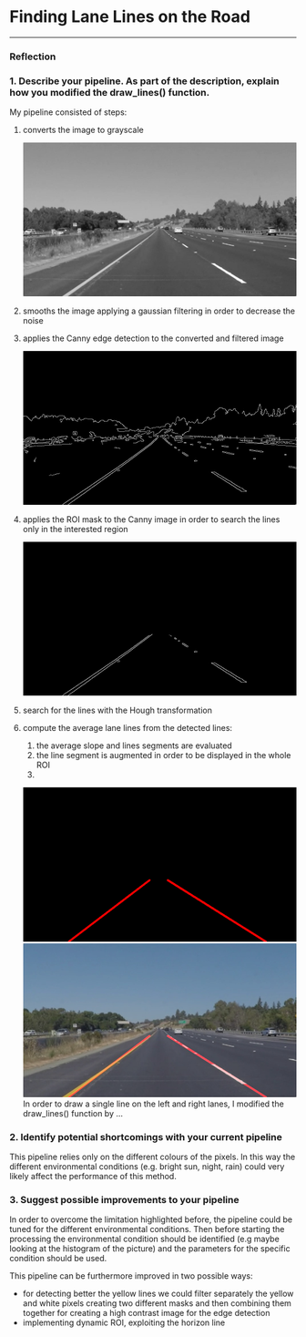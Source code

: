 # **Finding Lane Lines on the Road** 

[//]: # (Image References)

[image1]: ./imgs/grayscale_image.jpg "Grayscale"
[image2]: ./imgs/canny_image.jpg "Canny edge detection"
[image3]: ./imgs/masked_image.jpg "Masked image for line detection"
[image4]: ./imgs/lines_image.jpg "Line image"
[image5]: ./imgs/final_image.jpg "Final processed image"

---

### Reflection

### 1. Describe your pipeline. As part of the description, explain how you modified the draw_lines() function.

My pipeline consisted of  steps:
1. converts the image to grayscale 

    ![alt_text][image1]

1. smooths the image applying a gaussian filtering in order to decrease the noise
1. applies the Canny edge detection to the converted and filtered image
    
    ![alt_text][image2]
    
1. applies the ROI mask to the Canny image in order to search the lines only in the interested region
    
    ![alt_text][image3]
    
1. search for the lines with the Hough transformation
1. compute the average lane lines from the detected lines:
    1. the average slope and lines segments are evaluated
    1. the line segment is augmented in order to be displayed in the whole ROI
    1. 
    ![alt text][image4]
    ![alt text][image5]
In order to draw a single line on the left and right lanes, I modified the draw_lines() function by ...

### 2. Identify potential shortcomings with your current pipeline

This pipeline relies only on the different colours of the pixels. In this way the different environmental conditions (e.g. bright sun, night, rain) could very likely affect the performance of this method.   


### 3. Suggest possible improvements to your pipeline

In order to overcome the limitation highlighted before, the pipeline could be tuned for the different environmental conditions. Then before starting the processing the environmental condition should be identified (e.g maybe looking at the histogram of the picture) and the parameters for the specific condition should be used.

This pipeline can be furthermore improved in two possible ways:
* for detecting better the yellow lines we could filter separately the yellow and white pixels creating two different masks and then combining them together for creating a high contrast image for the edge detection
* implementing dynamic ROI, exploiting the horizon line

